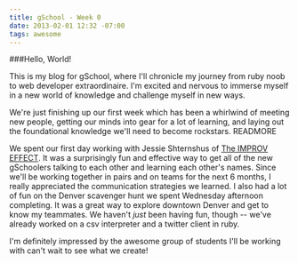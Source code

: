 ```yaml
---
title: gSchool - Week 0
date: 2013-02-01 12:32 -07:00
tags: awesome
---
```


###Hello, World! 

This is my blog for gSchool, where I'll chronicle my journey from ruby noob to web developer extraordinaire. I'm excited and nervous to immerse myself in a new world of knowledge and challenge myself in new ways.

We're just finishing up our first week which has been a whirlwind of meeting new people, getting our minds into gear for a lot of learning, and laying out the foundational knowledge we'll need to become rockstars. READMORE

We spent our first day working with Jessie Shternshus of [The IMPROV EFFECT](http://www.improveffect.com). It was a surprisingly fun and effective way to get all of the new gSchoolers talking to each other and learning each other's names. Since we'll be working together in pairs and on teams for the next 6 months, I really appreciated the communication strategies we learned. I also had a lot of fun on the Denver scavenger hunt we spent Wednesday afternoon completing. It was a great way to explore downtown Denver and get to know my teammates. We haven't _just_ been having fun, though -- we've already worked on a csv interpreter and a twitter client in ruby. 

I'm definitely impressed by the awesome group of students I'll be working with can't wait to see what we create!